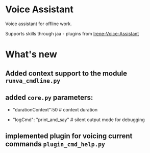 # Voice Assistant

Voice assistant for offline work. 

Supports skills through jaa - plugins from [Irene-Voice-Assistant](https://github.com/janvarev/Irene-Voice-Assistant)

# What's new
## Added context support to the module `runva_cmdline.py`

## added `core.py` parameters:

- "durationContext":50 # context duration  

- "logCmd": "print_and_say"  # silent output mode for debugging

## implemented plugin for voicing current commands `plugin_cmd_help.py`